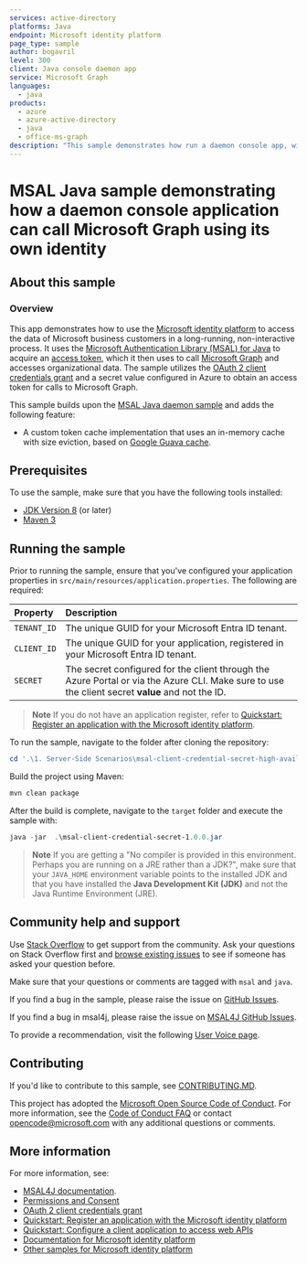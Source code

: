 ```yaml
---
services: active-directory
platforms: Java
endpoint: Microsoft identity platform
page_type: sample
author: bogavril
level: 300
client: Java console daemon app
service: Microsoft Graph
languages:
  - java
products:
  - azure
  - azure-active-directory
  - java
  - office-ms-graph
description: "This sample demonstrates how run a daemon console app, with an in-memory token cache with size eviction, to get an access token for many tenants to call Microsoft Graph using MSAL4J."
---
```


# MSAL Java sample demonstrating how a daemon console application can call Microsoft Graph using its own identity

## About this sample

### Overview

This app demonstrates how to use the [Microsoft identity platform](http://aka.ms/aadv2) to access the data of Microsoft business customers in a long-running, non-interactive process. It uses the [Microsoft Authentication Library (MSAL) for Java](https://github.com/AzureAD/microsoft-authentication-library-for-java) to acquire an [access token](https://learn.microsoft.com/azure/active-directory/develop/access-tokens), which it then uses to call [Microsoft Graph](https://learn.microsoft.com/graph/overview) and accesses organizational data. The sample utilizes the [OAuth 2 client credentials grant](https://learn.microsoft.com/azure/active-directory/develop/v2-oauth2-client-creds-grant-flow) and a secret value configured in Azure to obtain an access token for calls to Microsoft Graph.

This sample builds upon the [MSAL Java daemon sample](../msal-client-credential-secret) and adds the following feature:

- A custom token cache implementation that uses an in-memory cache with size eviction, based on [Google Guava cache](https://github.com/google/guava/wiki/CachesExplained).

## Prerequisites

To use the sample, make sure that you have the following tools installed:

- [JDK Version 8](https://jdk.java.net/8/) (or later)
- [Maven 3](https://maven.apache.org/download.cgi)

## Running the sample

Prior to running the sample, ensure that you've configured your application properties in `src/main/resources/application.properties`. The following are required:

| Property | Description |
|:---------|:------------|
| `TENANT_ID` | The unique GUID for your Microsoft Entra ID tenant. |
| `CLIENT_ID` | The unique GUID for your application, registered in your Microsoft Entra ID tenant. |
| `SECRET` | The secret configured for the client through the Azure Portal or via the Azure CLI. Make sure to use the client secret **value** and not the ID. |

>**Note**
>If you do not have an application register, refer to [Quickstart: Register an application with the Microsoft identity platform](https://learn.microsoft.com/azure/active-directory/develop/quickstart-register-app).

To run the sample, navigate to the folder after cloning the repository:

```powershell
cd '.\1. Server-Side Scenarios\msal-client-credential-secret-high-availability\'
```

Build the project using Maven:

```powershell
mvn clean package
```

After the build is complete, navigate to the `target` folder and execute the sample with:

```powershell
java -jar  .\msal-client-credential-secret-1.0.0.jar
```

>**Note**
>If you are getting a "No compiler is provided in this environment. Perhaps you are running on a JRE rather than a JDK?", make sure that your `JAVA_HOME` environment variable points to the installed JDK and that you have installed the **Java Development Kit (JDK)** and not the Java Runtime Environment (JRE).

## Community help and support

Use [Stack Overflow](http://stackoverflow.com/questions/tagged/msal) to get support from the community.
Ask your questions on Stack Overflow first and [browse existing issues](https://github.com/Azure-Samples/ms-identity-msal-java-samples/issues) to see if someone has asked your question before.

Make sure that your questions or comments are tagged with `msal` and `java`.

If you find a bug in the sample, please raise the issue on [GitHub Issues](../../issues).

If you find a bug in msal4j, please raise the issue on [MSAL4J GitHub Issues](https://github.com/AzureAD/microsoft-authentication-library-for-java/issues).

To provide a recommendation, visit the following [User Voice page](https://feedback.azure.com/forums/169401-azure-active-directory).

## Contributing

If you'd like to contribute to this sample, see [CONTRIBUTING.MD](/CONTRIBUTING.md).

This project has adopted the [Microsoft Open Source Code of Conduct](https://opensource.microsoft.com/codeofconduct/). For more information, see the [Code of Conduct FAQ](https://opensource.microsoft.com/codeofconduct/faq/) or contact [opencode@microsoft.com](mailto:opencode@microsoft.com) with any additional questions or comments.

## More information

For more information, see:

- [MSAL4J documentation](https://learn.microsoft.com/entra/msal/java/).
- [Permissions and Consent](https://learn.microsoft.com/azure/active-directory/develop/v2-permissions-and-consent)
- [OAuth 2 client credentials grant](https://learn.microsoft.com/azure/active-directory/develop/v2-oauth2-client-creds-grant-flow)
- [Quickstart: Register an application with the Microsoft identity platform](https://learn.microsoft.com/azure/active-directory/develop/quickstart-register-app)
- [Quickstart: Configure a client application to access web APIs](https://learn.microsoft.com/azure/active-directory/develop/quickstart-configure-app-access-web-apis)
- [Documentation for Microsoft identity platform](https://aka.ms/aadv2)
- [Other samples for Microsoft identity platform](https://aka.ms/aaddevsamplesv2)